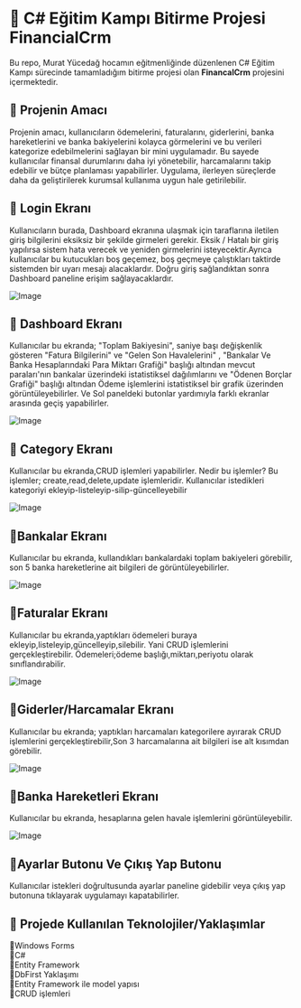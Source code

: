 # 🌟 C# Eğitim Kampı Bitirme Projesi FinancialCrm
Bu repo, Murat Yücedağ hocamın eğitmenliğinde düzenlenen C# Eğitim Kampı sürecinde tamamladığım bitirme projesi olan **FinancalCrm** projesini içermektedir. 
## 💎 Projenin Amacı
Projenin amacı, kullanıcıların ödemelerini, faturalarını, giderlerini, banka hareketlerini ve banka bakiyelerini kolayca görmelerini ve bu verileri kategorize edebilmelerini sağlayan bir mini uygulamadır. Bu sayede kullanıcılar finansal durumlarını daha iyi yönetebilir, harcamalarını takip edebilir ve bütçe planlaması yapabilirler. Uygulama, ilerleyen süreçlerde daha da geliştirilerek kurumsal kullanıma uygun hale getirilebilir.
## 💎 Login Ekranı
Kullanıcıların burada, Dashboard ekranına ulaşmak için taraflarına iletilen giriş bilgilerini eksiksiz bir şekilde girmeleri gerekir. Eksik / Hatalı bir giriş yapılırsa sistem hata verecek ve yeniden girmelerini isteyecektir.Ayrıca kullanıcılar bu kutucukları boş geçemez, boş geçmeye çalıştıkları taktirde sistemden bir uyarı mesajı alacaklardır. Doğru giriş sağlandıktan sonra Dashboard paneline erişim sağlayacaklardır.

![Image](https://github.com/user-attachments/assets/bb1f9921-009d-4911-a5c4-253ba4ac38e4)

## 💎 Dashboard Ekranı
Kullanıcılar bu ekranda; "Toplam Bakiyesini", saniye başı değişkenlik gösteren "Fatura Bilgilerini" ve "Gelen Son Havalelerini" , "Bankalar Ve Banka Hesaplarındaki Para Miktarı Grafiği" başlığı altından mevcut paraları'nın bankalar üzerindeki istatistiksel dağılımlarını ve "Ödenen Borçlar Grafiği" başlığı altından Ödeme işlemlerini istatistiksel bir grafik üzerinden görüntüleyebilirler. Ve Sol paneldeki butonlar yardımıyla farklı ekranlar arasında geçiş yapabilirler.

![Image](https://github.com/user-attachments/assets/472db943-5c25-4eaa-8d6a-38e012d07917)

## 💎 Category Ekranı
Kullanıcılar bu ekranda,CRUD işlemleri yapabilirler. Nedir bu işlemler? Bu işlemler; create,read,delete,update işlemleridir. Kullanıcılar istedikleri kategoriyi ekleyip-listeleyip-silip-güncelleyebilir

![Image](https://github.com/user-attachments/assets/6e2ec840-8bd2-4036-b865-4f438485f408)

## 💎Bankalar Ekranı
Kullanıcılar bu ekranda, kullandıkları bankalardaki toplam bakiyeleri görebilir, son 5 banka hareketlerine ait bilgileri de görüntüleyebilirler.

![Image](https://github.com/user-attachments/assets/0090d6da-5a99-47ff-9927-424af7c13280)

## 💎Faturalar Ekranı
Kullanıcılar bu ekranda,yaptıkları ödemeleri buraya ekleyip,listeleyip,güncelleyip,silebilir. Yani CRUD işlemlerini gerçekleştirebilir. Ödemeleri;ödeme başlığı,miktarı,periyotu olarak sınıflandırabilir.

![Image](https://github.com/user-attachments/assets/455cacd2-d4cc-4a8f-a979-d35cf581c8bb)

## 💎Giderler/Harcamalar Ekranı
Kullanıcılar bu ekranda; yaptıkları harcamaları kategorilere ayırarak CRUD işlemlerini gerçekleştirebilir,Son 3 harcamalarına ait bilgileri ise alt kısımdan görebilir.

![Image](https://github.com/user-attachments/assets/e811b750-fa96-4e85-8ba6-a45898583ed3)

## 💎Banka Hareketleri Ekranı
Kullanıcılar bu ekranda, hesaplarına gelen havale işlemlerini görüntüleyebilir.

![Image](https://github.com/user-attachments/assets/f76da342-4593-453c-90ba-f95317446f42)

## 💎Ayarlar Butonu Ve Çıkış Yap Butonu
Kullanıcılar istekleri doğrultusunda ayarlar paneline gidebilir veya çıkış yap butonuna tıklayarak uygulamayı kapatabilirler.
## 🎀 Projede Kullanılan Teknolojiler/Yaklaşımlar
📍Windows Forms </br>
📍C# </br>
📍Entity Framework </br>
📍DbFirst Yaklaşımı </br>
📍Entity Framework ile model yapısı </br>
📍CRUD işlemleri </br>
